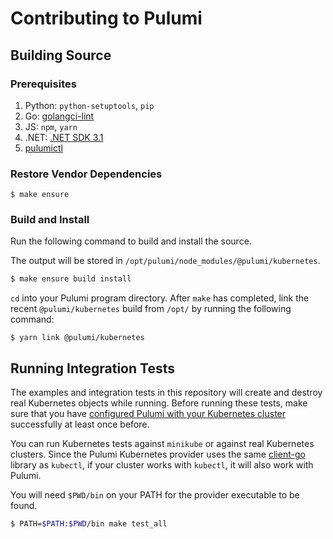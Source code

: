 # Contributing to Pulumi

## Building Source

### Prerequisites

1. Python: `python-setuptools`, `pip`
1. Go: [golangci-lint](https://github.com/golangci/golangci-lint)
1. JS: `npm`, `yarn`
1. .NET: [.NET SDK 3.1](https://dotnet.microsoft.com/download/dotnet-core/3.1)
1. [pulumictl](https://github.com/pulumi/pulumictl)

### Restore Vendor Dependencies

```
$ make ensure
```

### Build and Install

Run the following command to build and install the source.

The output will be stored in `/opt/pulumi/node_modules/@pulumi/kubernetes`.

```bash
$ make ensure build install
```

`cd` into your Pulumi program directory.  After `make` has completed,
link the recent `@pulumi/kubernetes` build from `/opt/` by running the following command:

```
$ yarn link @pulumi/kubernetes
```

## Running Integration Tests

The examples and integration tests in this repository will create and destroy
real Kubernetes objects while running. Before running these tests, make sure that you have
[configured Pulumi with your Kubernetes cluster](https://pulumi.io/install/kubernetes.html)
successfully at least once before.

You can run Kubernetes tests against `minikube` or against real Kubernetes
clusters. Since the Pulumi Kubernetes provider uses the same
[client-go](https://github.com/kubernetes/client-go) library as `kubectl`,
if your cluster works with `kubectl`, it will also work with Pulumi.

You will need `$PWD/bin` on your PATH for the provider executable to be found.

```bash
$ PATH=$PATH:$PWD/bin make test_all
```
